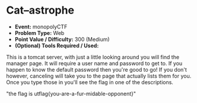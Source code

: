# Cat–astrophe
* **Event:** monopolyCTF
* **Problem Type:** Web
* **Point Value / Difficulty:** 300 (Medium)
* **(Optional) Tools Required / Used:**

This is a tomcat server, with just a little looking around you will find the manager page. It will require a user name and password to get to. If you happen to know the default password then you're good to go! If you don't however, canceling will take you to the page that actually lists them for you. Once you type those in you'll see the flag in one of the descriptions.

"the flag is utflag{you-are-a-fur-midable-opponent}"
